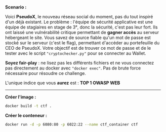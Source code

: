 **Scenario :**

Voici **PseudoX**, le nouveau réseau social du moment, pas du tout inspiré d'un déjà existant.
Le problème : l'équipe de sécurité applicative est une équipe de stagiaires en stage de 3ᵉ, donc la sécurité, c'est pas leur fort.
Ils ont laissé une vulnérabilité critique permettant de **gagner accès** au serveur hébergeant le site.
Vous savez de source fiable qu'un mot de passe est stocké sur le serveur (c'est le flag), permettant d'accéder au portefeuille du CEO de PseudoX.
Votre objectif est de trouver ce mot de passe et de le tester avec le script `"cryptochecker.py"` pour se connecter au Wallet.

**Soyez fair-play** : ne lisez pas les différents fichiers et ne vous connectez pas directement au docker avec `"docker exec"`.
Pas de brute force nécessaire pour résoudre ce challenge.

L'unique indice que vous **aurez** est : **TOP 1 OWASP WEB**

---

**Créer l'image :**

```bash
docker build -t ctf .
```

**Créer le conteneur :**

```bash
docker run -d -p 6080:80 -p 6022:22 --name ctf_container ctf
```
